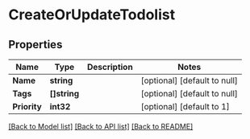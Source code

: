 # CreateOrUpdateTodolist

## Properties
Name | Type | Description | Notes
------------ | ------------- | ------------- | -------------
**Name** | **string** |  | [optional] [default to null]
**Tags** | **[]string** |  | [optional] [default to null]
**Priority** | **int32** |  | [optional] [default to 1]

[[Back to Model list]](../README.md#documentation-for-models) [[Back to API list]](../README.md#documentation-for-api-endpoints) [[Back to README]](../README.md)

